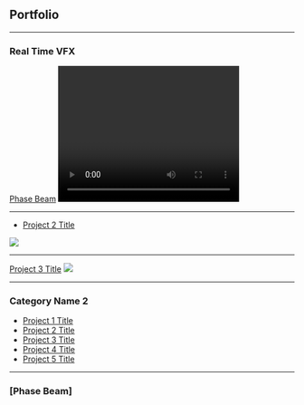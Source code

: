 ## Portfolio

---

### Real Time VFX
[Phase Beam](sample_page)
<video width="320" height="240" controls>                     <video width="320" height="240" controls>
  <source src="videos/PhaseBeam_zoom.mp4" type="video/mp4">     <source src="videos/PhaseBeam_zoom.mp4" type="video/mp4">
  <source src="movie.ogg" type="video/ogg">                     <source src="movie.ogg" type="video/ogg">
  Your browser does not support the video tag.
</video>                                                       </video>


---
- [Project 2 Title](/pdf/sample_presentation.pdf)
<img src="images/dummy_thumbnail.jpg?raw=true"/>

---
[Project 3 Title](http://example.com/)
<img src="images/dummy_thumbnail.jpg?raw=true"/>

---

### Category Name 2

- [Project 1 Title](http://example.com/)
- [Project 2 Title](http://example.com/)
- [Project 3 Title](http://example.com/)
- [Project 4 Title](http://example.com/)
- [Project 5 Title](http://example.com/)

---
### [Phase Beam]

<!-- Remove above link if you don't want to attibute -->
